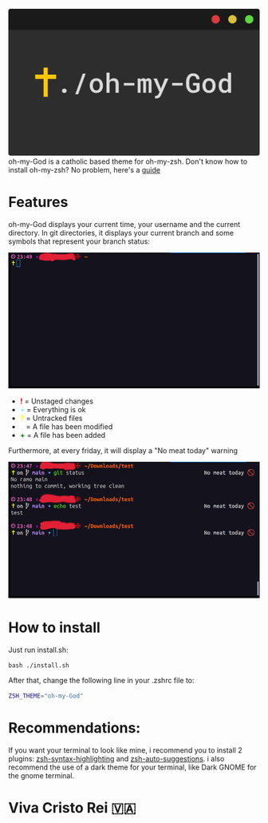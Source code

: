 ![oh-my-zsh icon](img/oh-my-God%20icon.png)
oh-my-God is a catholic based theme for oh-my-zsh. Don't know how to install oh-my-zsh? No problem, here's a [guide](https://github.com/ohmyzsh/ohmyzsh)

# Features

oh-my-God displays your current time, your username and the current directory. In git directories, it displays your current branch and some symbols that represent your branch status:

![terminal image](img/clean.png)

- <span style="color: red;"><b>!</b></span> = Unstaged changes
- <span style="color: aqua;">⋆</span> = Everything is ok
- <span style="color: yellow;"><b>?</b></span> = Untracked files
- <span style="color: white;">•</span> = A file has been modified
- <span style="color: green;"><b>+</b></span> = A file has been added

Furthermore, at every friday, it will display a "No meat today" warning

![terminal image](img/full.png)

# How to install

Just run install.sh:
```
bash ./install.sh
```

After that, change the following line in your .zshrc file to:
```zsh
ZSH_THEME="oh-my-God"
```

# Recommendations:
If you want your terminal to look like mine, i recommend you to install 2 plugins: [zsh-syntax-highlighting](https://github.com/zsh-users/zsh-syntax-highlighting) and [zsh-auto-suggestions](https://github.com/zsh-users/zsh-autosuggestions). i also recommend the use of a dark theme for your terminal, like Dark GNOME for the gnome terminal.

# Viva Cristo Rei 🇻🇦